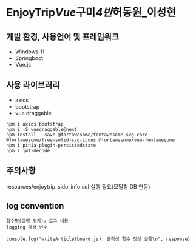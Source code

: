 # EnjoyTrip*Vue*구미*4반*허동원\_이성현

## 개발 환경, 사용언어 및 프레임워크

- Windows 11
- Springboot
- Vue.js

## 사용 라이브러리

- axios
- bootstrap
- vue draggable

```
npm i axios bootstrap
npm i -S vuedraggable@next
npm install --save @fortawesome/fontawesome-svg-core @fortawesome/free-solid-svg-icons @fortawesome/vue-fontawesome
npm i pinia-plugin-persistedstate
npm i jwt-decode
```

## 주의사항  
resources/enjoytrip_sido_info.sql 실행 필요(모달창 DB 연동)  


## log convention
```
함수명(실행 위치): 로그 내용  
logging 대상 변수
  
console.log("writeArticle(board.js): 글작성 함수 정상 실행\n", response)  
```
